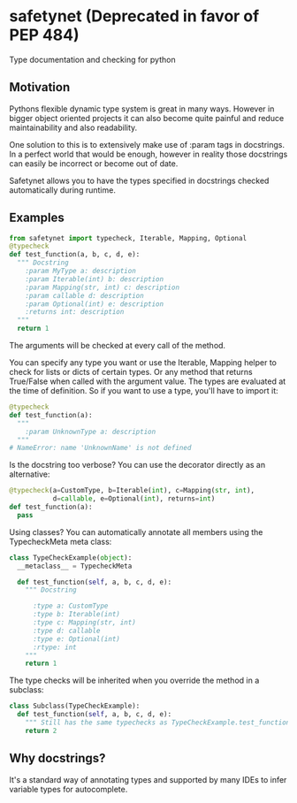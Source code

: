 # safetynet (Deprecated in favor of PEP 484)
Type documentation and checking for python

## Motivation
Pythons flexible dynamic type system is great in many ways. However in bigger object oriented projects it can also become quite painful and reduce maintainability and also readability.

One solution to this is to extensively make use of :param tags in docstrings. In a perfect world that would be enough, however in reality those docstrings can easily be incorrect or become out of date. 

Safetynet allows you to have the types specified in docstrings checked automatically during runtime.

## Examples
```python
from safetynet import typecheck, Iterable, Mapping, Optional
@typecheck
def test_function(a, b, c, d, e):
  """ Docstring
    :param MyType a: description
    :param Iterable(int) b: description
    :param Mapping(str, int) c: description
    :param callable d: description
    :param Optional(int) e: description
    :returns int: description
  """
  return 1
```

The arguments will be checked at every call of the method.

You can specify any type you want or use the Iterable, Mapping helper to check for lists or dicts of certain types. Or any method that returns True/False when called with the argument value.
The types are evaluated at the time of definition. So if you want to use a type, you'll have to import it:
```python
@typecheck
def test_function(a):
  """
    :param UnknownType a: description
  """
# NameError: name 'UnknownName' is not defined
```

Is the docstring too verbose? You can use the decorator directly as an alternative:
```python
@typecheck(a=CustomType, b=Iterable(int), c=Mapping(str, int),
           d=callable, e=Optional(int), returns=int)
def test_function(a):
  pass
```

Using classes? You can automatically annotate all members using the TypecheckMeta meta class:
```python
class TypeCheckExample(object):
  __metaclass__ = TypecheckMeta

  def test_function(self, a, b, c, d, e):
    """ Docstring

      :type a: CustomType
      :type b: Iterable(int)
      :type c: Mapping(str, int)
      :type d: callable
      :type e: Optional(int)
      :rtype: int
    """
    return 1
```

The type checks will be inherited when you override the method in a subclass:
```python
class Subclass(TypeCheckExample):
  def test_function(self, a, b, c, d, e):
    """ Still has the same typechecks as TypeCheckExample.test_function."""
    return 2
```

## Why docstrings?
It's a standard way of annotating types and supported by many IDEs to infer variable types for autocomplete.
